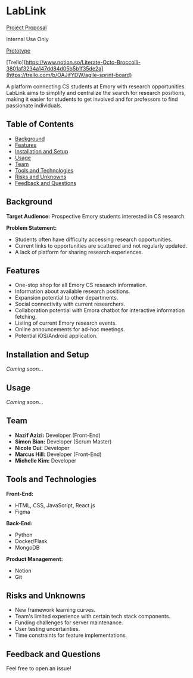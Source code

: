 # LabLink

[Project Proposal](https://docs.google.com/presentation/d/1MUET9wXdNRrpPAVYPk73Sr6Xgsx1RuSuVASkQorBsf4/edit?usp=sharing)

Internal Use Only

[Prototype](https://www.figma.com/file/VORvPq5pEvHRowpMs0lBT1/LabLink-Prototype?type=design&node-id=0-1&mode=design&t=QfI9RIIbYg8u3rFR-0)

[Trello](https://www.notion.so/Literate-Octo-Broccolli-3801af3234a147dd84d05b5b1f35de2a](https://trello.com/b/OAJifYDW/agile-sprint-board)

A platform connecting CS students at Emory with research opportunities. LabLink aims to simplify and centralize the search for research positions, making it easier for students to get involved and for professors to find passionate individuals.

## Table of Contents

- [Background](#background)
- [Features](#features)
- [Installation and Setup](#installation-and-setup)
- [Usage](#usage)
- [Team](#team)
- [Tools and Technologies](#tools-and-technologies)
- [Risks and Unknowns](#risks-and-unknowns)
- [Feedback and Questions](#feedback-and-questions)

## Background

**Target Audience:** Prospective Emory students interested in CS research.

**Problem Statement:**
- Students often have difficulty accessing research opportunities.
- Current links to opportunities are scattered and not regularly updated.
- A lack of platform for sharing research experiences.

## Features

- One-stop shop for all Emory CS research information.
- Information about available research positions.
- Expansion potential to other departments.
- Social connectivity with current researchers.
- Collaboration potential with Emora chatbot for interactive information fetching.
- Listing of current Emory research events.
- Online announcements for ad-hoc meetings.
- Potential iOS/Android application.

## Installation and Setup

_Coming soon..._ 

## Usage

_Coming soon..._ 

## Team

- **Nazif Azizi:** Developer (Front-End)
- **Simon Bian:** Developer (Scrum Master)
- **Nicole Cui:** Developer
- **Marcus Hill:** Developer (Front-End)
- **Michelle Kim:** Developer

## Tools and Technologies

**Front-End:**
- HTML, CSS, JavaScript, React.js
- Figma

**Back-End:**
- Python
- Docker/Flask
- MongoDB

**Product Management:**
- Notion
- Git

## Risks and Unknowns

- New framework learning curves.
- Team's limited experience with certain tech stack components.
- Funding challenges for server maintenance.
- User testing uncertainties.
- Time constraints for feature implementations.

## Feedback and Questions

Feel free to open an issue!
